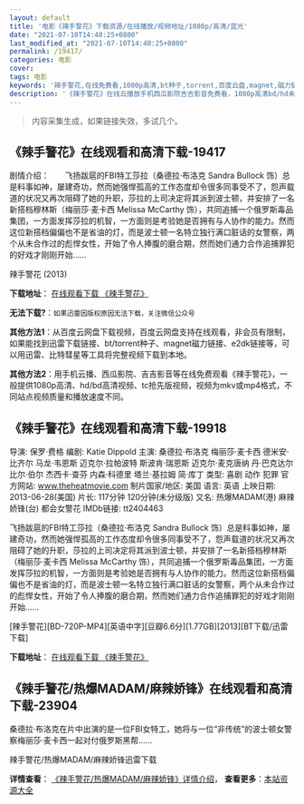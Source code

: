 ```yaml
---
layout: default
title: '电影《辣手警花》下载资源/在线播放/视频地址/1080p/高清/蓝光'
date: "2021-07-10T14:40:25+0800"
last_modified_at: "2021-07-10T14:40:25+0800"
permalink: /19417/
categories: 电影
cover:
tags: 电影
keywords: '辣手警花,在线免费看,1080p高清,bt种子,torrent,百度云盘,magnet,磁力链,迅雷下载资源'
description: '《辣手警花》在线云播放手机西瓜影院吉吉影音免费看，1080p高清bd/hd未删减完整版和tc抢先枪版，mkv/mp4格式，附带bt/torrent种子、magnet/磁力链、百度云盘、网盘资源迅雷下载链接'
---
```


>内容采集生成，如果链接失效，多试几个。


## 《辣手警花》在线观看和高清下载-19417

剧情介绍：　　飞扬跋扈的FBI特工莎拉（桑德拉·布洛克 Sandra Bullock 饰）总是料事如神，屡建奇功，然而她强悍孤高的工作态度却令很多同事受不了，怨声载道的状况又再次阻碍了她的升职，莎拉的上司决定将其派到波士顿，并安排了一名新搭档穆林斯（梅丽莎·麦卡西 Melissa McCarthy 饰），共同追捕一个俄罗斯毒品集团，一方面发挥莎拉的机智，一方面则是考验她是否拥有与人协作的能力。然而这位新搭档偏偏也不是省油的灯，而是波士顿一名特立独行满口脏话的女警察，两个从未合作过的彪悍女性，开始了令人捧腹的磨合期，然而她们通力合作追捕罪犯的好戏才刚刚开始……


辣手警花 (2013)

**下载地址**： [在线观看下载 《辣手警花》](https://www.btbtdy.me/btdy/dy2359.html) 


**无法下载?**：`如果迅雷因版权原因无法下载，关注微信公众号 `

**其他方法1**：从百度云网盘下载视频，百度云网盘支持在线观看，非会员有限制，如果能找到迅雷下载链接、bt/torrent种子、magnet磁力链接、e2dk链接等，可以用迅雷、比特彗星等工具将完整视频下载到本地。

**其他方法2**：用手机云播、西瓜影院、吉吉影音等在线免费观看《辣手警花》，一般提供1080p高清、hd/bd高清视频、tc抢先版视频，视频为mkv或mp4格式，不同站点视频质量和播放速度不同。


## 《辣手警花》在线观看和高清下载-19918

导演: 保罗·费格 编剧: Katie Dippold 主演: 桑德拉·布洛克 梅丽莎·麦卡西 德米安·比齐尔 马龙·韦恩斯 迈克尔·拉帕波特 斯波肯·瑞恩斯 迈克尔·麦克唐纳 丹·巴克达尔 比尔·伯尔 杰西卡·查芬 内森·科德里 塔兰·基拉姆 简·库丁 类型: 喜剧 动作 犯罪 官方网站: www.theheatmovie.com 制片国家/地区: 美国 语言: 英语 上映日期: 2013-06-28(美国) 片长: 117分钟 120分钟(未分级版) 又名: 热爆MADAM(港) 麻辣娇锋(台) 都会女警花 IMDb链接: tt2404463

飞扬跋扈的FBI特工莎拉（桑德拉·布洛克 Sandra Bullock 饰）总是料事如神，屡建奇功，然而她强悍孤高的工作态度却令很多同事受不了，怨声载道的状况又再次阻碍了她的升职，莎拉的上司决定将其派到波士顿，并安排了一名新搭档穆林斯（梅丽莎·麦卡西 Melissa McCarthy 饰），共同追捕一个俄罗斯毒品集团，一方面发挥莎拉的机智，一方面则是考验她是否拥有与人协作的能力。然而这位新搭档偏偏也不是省油的灯，而是波士顿一名特立独行满口脏话的女警察，两个从未合作过的彪悍女性，开始了令人捧腹的磨合期，然而她们通力合作追捕罪犯的好戏才刚刚开始……


[辣手警花][BD-720P-MP4][英语中字][豆瓣6.6分][1.77GB][2013][BT下载/迅雷下载]

**下载地址**： [在线观看下载 《辣手警花》](https://www.btdx8.com/torrent/the_heat_2013.html) 


## 《辣手警花/热爆MADAM/麻辣娇锋》在线观看和高清下载-23904

桑德拉&middot;布洛克在片中出演的是一位FBI女特工，她将与一位&ldquo;非传统&rdquo;的波士顿女警察梅丽莎·麦卡西一起对付俄罗斯黑帮……


辣手警花/热爆MADAM/麻辣娇锋迅雷下载

**详情查看**： [《辣手警花/热爆MADAM/麻辣娇锋》详情介绍](/movie/23904/)， **查看更多**：[本站资源大全](/movie/t/all/)

